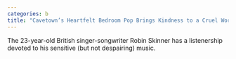 ```yaml
---
categories: b
title: "Cavetown’s Heartfelt Bedroom Pop Brings Kindness to a Cruel World"
---
```

The 23-year-old British singer-songwriter Robin Skinner has a listenership devoted to his sensitive (but not despairing) music.